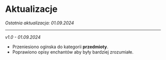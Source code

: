 <style>
    img:not(.medium-zoom-image--opened):not(.navbar-link-icon) {
        max-width: 40%;
        margin: 0 8px 4px 0;
        box-shadow: 0 0 6px 4px rgba(0, 0, 0, .1);
        border-radius: 10px;
    }
</style>

# Aktualizacje

*Ostatnia aktualizacja: 01.09.2024*

---
*v1.0 - 01.09.2024*

- Przeniesiono oginska do kategorii **przedmioty**.
- Poprawiono opisy enchantów aby były bardziej zrozumiałe.